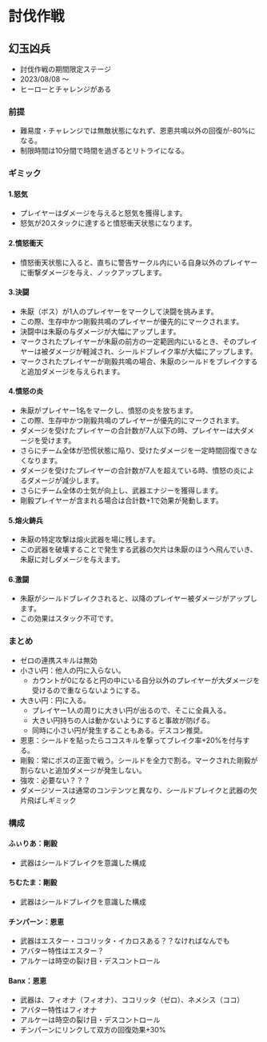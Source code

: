 # 討伐作戦

## 幻玉凶兵

* 討伐作戦の期間限定ステージ
* 2023/08/08 ～
* ヒーローとチャレンジがある

### 前提
* 難易度・チャレンジでは無敵状態になれず、恩恵共鳴以外の回復が-80%になる。
* 制限時間は10分間で時間を過ぎるとリトライになる。

### ギミック
#### 1.怒気
* プレイヤーはダメージを与えると怒気を獲得します。
* 怒気が20スタックに達すると憤怒衝天状態になります。

#### 2.憤怒衝天
* 憤怒衝天状態に入ると、直ちに警告サークル内にいる自身以外のプレイヤーに衝撃ダメージを与え、ノックアップします。

#### 3.決闘
* 朱厭（ボス）が1人のプレイヤーをマークして決闘を挑みます。
* この際、生存中かつ剛毅共鳴のプレイヤーが優先的にマークされます。
* 決闘中は朱厭の与ダメージが大幅にアップします。
* マークされたプレイヤーが朱厭の前方の一定範囲内にいるとき、そのプレイヤーは被ダメージが軽減され、シールドブレイク率が大幅にアップします。
* マークされたプレイヤーが剛毅共鳴の場合、朱厭のシールドをブレイクすると追加ダメージを与えられます。

#### 4.憤怒の炎
* 朱厭がプレイヤー1名をマークし、憤怒の炎を放ちます。
* この際、生存中かつ剛毅共鳴のプレイヤーが優先的にマークされます。
* ダメージを受けたプレイヤーの合計数が7人以下の時、プレイヤーは大ダメージを受けます。
* さらにチーム全体が恐慌状態に陥り、受けたダメージを一定時間回復できなくなります。
* ダメージを受けたプレイヤーの合計数が7人を超えている時、憤怒の炎によるダメージが減少します。
* さらにチーム全体の士気が向上し、武器エナジーを獲得します。
* 剛毅プレイヤーが含まれる場合は合計数+1で効果が発動します。

#### 5.熔火鋳兵
* 朱厭の特定攻撃は熔火武器を場に残します。
* この武器を破壊することで発生する武器の欠片は朱厭のほうへ飛んでいき、朱厭に対しダメージを与えます。

#### 6.激闘
* 朱厭がシールドブレイクされると、以降のプレイヤー被ダメージがアップします。
* この効果はスタック不可です。

### まとめ
* ゼロの連携スキルは無効
* 小さい円：他人の円に入らない。
  * カウントが0になると円の中にいる自分以外のプレイヤーが大ダメージを受けるので重ならないようにする。
* 大きい円：円に入る。
  * プレイヤー1人の周りに大きい円が出るので、そこに全員入る。
  * 大きい円持ちの人は動かないようにすると事故が防げる。
  * 同時に小さい円が発生することもある。デスコン推奨。
* 恩恵：シールドを貼ったらココスキルを撃ってブレイク率+20%を付与する。
* 剛毅：常にボスの正面で戦う。シールドを全力で割る。マークされた剛毅が割らないと追加ダメージが発生しない。
* 強攻：必要ない？？？
* ダメージソースは通常のコンテンツと異なり、シールドブレイクと武器の欠片飛ばしギミック

### 構成
#### ふぃりあ：剛毅
* 武器はシールドブレイクを意識した構成
#### ちむたま：剛毅
* 武器はシールドブレイクを意識した構成
#### チンパーン：恩恵
* 武器はエスター・ココリッタ・イカロスある？？なければなんでも
* アバター特性はエスター？
* アルケーは時空の裂け目・デスコントロール
#### Banx：恩恵
* 武器は、フィオナ（フィオナ）、ココリッタ（ゼロ）、ネメシス（ココ）
* アバター特性はフィオナ
* アルケーは時空の裂け目・デスコントロール
* チンパーンにリンクして双方の回復効果+30%
